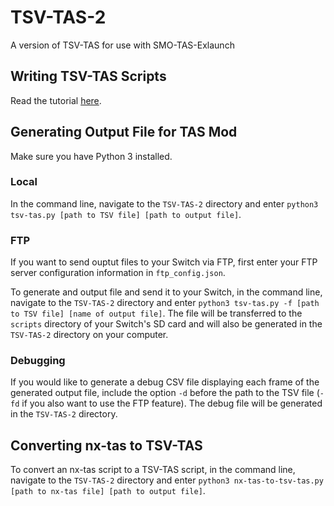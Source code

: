 # TSV-TAS-2
A version of TSV-TAS for use with SMO-TAS-Exlaunch

## Writing TSV-TAS Scripts
Read the tutorial [here](https://docs.google.com/document/d/1ISc4ruS5YADccNCZjTgZ7TY1t1tSs2IRAMCzMeFMatc/edit?usp=sharing).

## Generating Output File for TAS Mod
Make sure you have Python 3 installed.

### Local
In the command line, navigate to the ```TSV-TAS-2``` directory and enter ```python3 tsv-tas.py [path to TSV file] [path to output file]```.

### FTP
If you want to send ouptut files to your Switch via FTP, first enter your FTP server configuration information in ```ftp_config.json```.

To generate and output file and send it to your Switch, in the command line, navigate to the ```TSV-TAS-2``` directory and enter ```python3 tsv-tas.py -f [path to TSV file] [name of output file]```. The file will be transferred to the `scripts` directory of your Switch's SD card and will also be generated in the ```TSV-TAS-2``` directory on your computer.

### Debugging
If you would like to generate a debug CSV file displaying each frame of the generated output file, include the option ```-d``` before the path to the TSV file (```-fd``` if you also want to use the FTP feature). The debug file will be generated in the ```TSV-TAS-2``` directory.

## Converting nx-tas to TSV-TAS
To convert an nx-tas script to a TSV-TAS script, in the command line, navigate to the ```TSV-TAS-2``` directory and enter ```python3 nx-tas-to-tsv-tas.py [path to nx-tas file] [path to output file]```.
